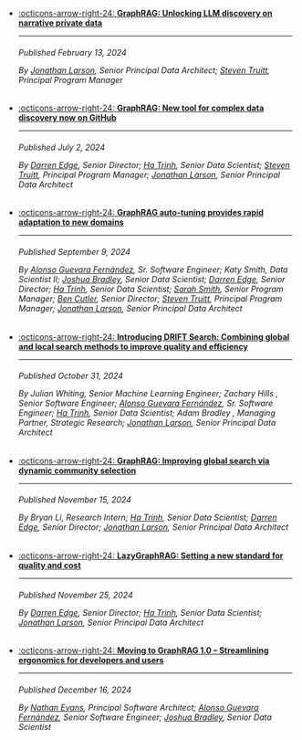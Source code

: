 
<div class="grid cards" markdown>

-   [:octicons-arrow-right-24: __GraphRAG: Unlocking LLM discovery on narrative private data__](https://www.microsoft.com/en-us/research/blog/graphrag-unlocking-llm-discovery-on-narrative-private-data/)

    ---
    <h6>Published February 13, 2024

    By [Jonathan Larson](https://www.microsoft.com/en-us/research/people/jolarso/), Senior Principal Data Architect; [Steven Truitt](https://www.microsoft.com/en-us/research/people/steventruitt/), Principal Program Manager</h6>
    

-   [:octicons-arrow-right-24: __GraphRAG: New tool for complex data discovery now on GitHub__](https://www.microsoft.com/en-us/research/blog/graphrag-new-tool-for-complex-data-discovery-now-on-github/)

    ---
    <h6>Published July 2, 2024

    By [Darren Edge](https://www.microsoft.com/en-us/research/people/daedge/), Senior Director; [Ha Trinh](https://www.microsoft.com/en-us/research/people/trinhha/), Senior Data Scientist; [Steven Truitt](https://www.microsoft.com/en-us/research/people/steventruitt/), Principal Program Manager; [Jonathan Larson](https://www.microsoft.com/en-us/research/people/jolarso/), Senior Principal Data Architect</h6>


-   [:octicons-arrow-right-24: __GraphRAG auto-tuning provides rapid adaptation to new domains__](https://www.microsoft.com/en-us/research/blog/graphrag-auto-tuning-provides-rapid-adaptation-to-new-domains/)

    ---
    <h6>Published September 9, 2024

    By [Alonso Guevara Fernández](https://www.microsoft.com/en-us/research/people/alonsog/), Sr. Software Engineer; Katy Smith, Data Scientist II; [Joshua Bradley](https://www.microsoft.com/en-us/research/people/joshbradley/), Senior Data Scientist; [Darren Edge](https://www.microsoft.com/en-us/research/people/daedge/), Senior Director; [Ha Trinh](https://www.microsoft.com/en-us/research/people/trinhha/), Senior Data Scientist; [Sarah Smith](https://www.microsoft.com/en-us/research/people/smithsarah/), Senior Program Manager; [Ben Cutler](https://www.microsoft.com/en-us/research/people/bcutler/), Senior Director; [Steven Truitt](https://www.microsoft.com/en-us/research/people/steventruitt/), Principal Program Manager; [Jonathan Larson](https://www.microsoft.com/en-us/research/people/jolarso/), Senior Principal Data Architect</h6>

- [:octicons-arrow-right-24: __Introducing DRIFT Search: Combining global and local search methods to improve quality and efficiency__](https://www.microsoft.com/en-us/research/blog/introducing-drift-search-combining-global-and-local-search-methods-to-improve-quality-and-efficiency/)

    ---
    <h6>Published October 31, 2024

    By Julian Whiting, Senior Machine Learning Engineer; Zachary Hills , Senior Software Engineer; [Alonso Guevara Fernández](https://www.microsoft.com/en-us/research/people/alonsog/), Sr. Software Engineer; [Ha Trinh](https://www.microsoft.com/en-us/research/people/trinhha/), Senior Data Scientist; Adam Bradley , Managing Partner, Strategic Research; [Jonathan Larson](https://www.microsoft.com/en-us/research/people/jolarso/), Senior Principal Data Architect</h6>

- [:octicons-arrow-right-24: __GraphRAG: Improving global search via dynamic community selection__](https://www.microsoft.com/en-us/research/blog/graphrag-improving-global-search-via-dynamic-community-selection/)

    ---
    <h6>Published November 15, 2024

    By Bryan Li, Research Intern; [Ha Trinh](https://www.microsoft.com/en-us/research/people/trinhha/), Senior Data Scientist; [Darren Edge](https://www.microsoft.com/en-us/research/people/daedge/), Senior Director; [Jonathan Larson](https://www.microsoft.com/en-us/research/people/jolarso/), Senior Principal Data Architect</h6>

- [:octicons-arrow-right-24: __LazyGraphRAG: Setting a new standard for quality and cost__](https://www.microsoft.com/en-us/research/blog/lazygraphrag-setting-a-new-standard-for-quality-and-cost/)

    ---
    <h6>Published November 25, 2024

    By [Darren Edge](https://www.microsoft.com/en-us/research/people/daedge/), Senior Director; [Ha Trinh](https://www.microsoft.com/en-us/research/people/trinhha/), Senior Data Scientist;  [Jonathan Larson](https://www.microsoft.com/en-us/research/people/jolarso/), Senior Principal Data Architect</h6>

- [:octicons-arrow-right-24: __Moving to GraphRAG 1.0 – Streamlining ergonomics for developers and users__](https://www.microsoft.com/en-us/research/blog/moving-to-graphrag-1-0-streamlining-ergonomics-for-developers-and-users)

    ---
    <h6>Published December 16, 2024

    By [Nathan Evans](https://www.microsoft.com/en-us/research/people/naevans/), Principal Software Architect; [Alonso Guevara Fernández](https://www.microsoft.com/en-us/research/people/alonsog/), Senior Software Engineer; [Joshua Bradley](https://www.microsoft.com/en-us/research/people/joshbradley/), Senior Data Scientist</h6>
</div>